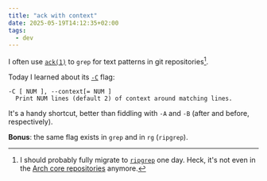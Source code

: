 ```yaml
---
title: "ack with context"
date: 2025-05-19T14:12:35+02:00
tags:
  - dev
---
```


I often use [`ack(1)`](https://beyondgrep.com/) to `grep` for text patterns in git
repositories[^1].

Today I learned about its [`-C`](https://linux.die.net/man/1/ack) flag:

```
-C [ NUM ], --context[= NUM ]
  Print NUM lines (default 2) of context around matching lines.
```

It's a handy shortcut, better than fiddling with `-A` and `-B` (after and
before, respectively).

**Bonus**: the same flag exists in `grep` and in `rg` (`ripgrep`).


[^1]: I should probably fully migrate to
    [`ripgrep`](https://github.com/BurntSushi/ripgrep) one day. Heck, it's not
    even in the [Arch core repositories](https://aur.archlinux.org/packages/ack)
    anymore.
